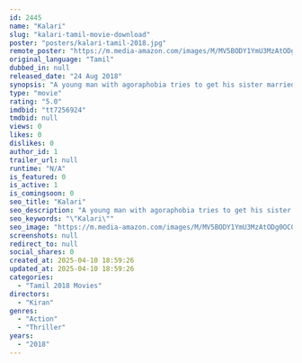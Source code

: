 ```yaml
---
id: 2445
name: "Kalari"
slug: "kalari-tamil-movie-download"
poster: "posters/kalari-tamil-2018.jpg"
remote_poster: "https://m.media-amazon.com/images/M/MV5BODY1YmU3MzAtODg0OC00MzcxLWI2NGItZjUwYTQ2Njc5OTI4XkEyXkFqcGdeQXVyOTMyMDA2OTY@._V1_SX300.jpg"
original_language: "Tamil"
dubbed_in: null
released_date: "24 Aug 2018"
synopsis: "A young man with agoraphobia tries to get his sister married to the right guy. When things go horribly wrong, can he overcome his fears and ensure that justice prevails?"
type: "movie"
rating: "5.0"
imdbid: "tt7256924"
tmdbid: null
views: 0
likes: 0
dislikes: 0
author_id: 1
trailer_url: null
runtime: "N/A"
is_featured: 0
is_active: 1
is_comingsoon: 0
seo_title: "Kalari"
seo_description: "A young man with agoraphobia tries to get his sister married to the right guy. When things go horribly wrong, can he overcome his fears and ensure that justice prevails?"
seo_keywords: "\"Kalari\""
seo_image: "https://m.media-amazon.com/images/M/MV5BODY1YmU3MzAtODg0OC00MzcxLWI2NGItZjUwYTQ2Njc5OTI4XkEyXkFqcGdeQXVyOTMyMDA2OTY@._V1_SX300.jpg"
screenshots: null
redirect_to: null
social_shares: 0
created_at: 2025-04-10 18:59:26
updated_at: 2025-04-10 18:59:26
categories:
  - "Tamil 2018 Movies"
directors:
  - "Kiran"
genres:
  - "Action"
  - "Thriller"
years:
  - "2018"
---
```

